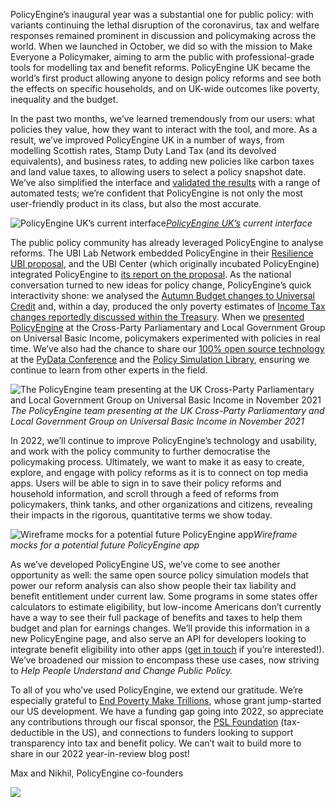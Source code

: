 PolicyEngine’s inaugural year was a substantial one for public policy: with variants continuing the lethal disruption of the coronavirus, tax and welfare responses remained prominent in discussion and policymaking across the world. When we launched in October, we did so with the mission to Make Everyone a Policymaker, aiming to arm the public with professional-grade tools for modelling tax and benefit reforms. PolicyEngine UK became the world’s first product allowing anyone to design policy reforms and see both the effects on specific households, and on UK-wide outcomes like poverty, inequality and the budget.

In the past two months, we’ve learned tremendously from our users: what policies they value, how they want to interact with the tool, and more. As a result, we’ve improved PolicyEngine UK in a number of ways, from modelling Scottish rates, Stamp Duty Land Tax (and its devolved equivalents), and business rates, to adding new policies like carbon taxes and land value taxes, to allowing users to select a policy snapshot date. We’ve also simplified the interface and [validated the results](https://policyengine.github.io/openfisca-uk//model/validation.html) with a range of automated tests; we’re confident that PolicyEngine is not only the most user-friendly product in its class, but also the most accurate.

![[PolicyEngine UK’s](http://policyengine.org) current interface](https://cdn-images-1.medium.com/max/3200/0*01APO70x-26mV3Wq)*[PolicyEngine UK’s](http://policyengine.org) current interface*

The public policy community has already leveraged PolicyEngine to analyse reforms. The UBI Lab Network embedded PolicyEngine in their [Resilience UBI proposal](https://www.ubilabnetwork.org/resilience-ubi), and the UBI Center (which originally incubated PolicyEngine) integrated PolicyEngine to [its report on the proposal](https://www.ubicenter.org/resilience-ubi). As the national conversation turned to new ideas for policy change, PolicyEngine’s quick interactivity shone: we analysed the [Autumn Budget changes to Universal Credit](https://blog.policyengine.org/analysing-autumn-budget-universal-credit-reforms-with-policyengine-2ce93f177428) and, within a day, produced the only poverty estimates of [Income Tax changes reportedly discussed within the Treasury](https://blog.policyengine.org/income-tax-cuts-rishi-sunak-is-reportedly-considering-9d75eb529262). When we [presented PolicyEngine](https://docs.google.com/presentation/d/1br3vPxhYz4ytPjHVjswhdllmyF8fcp7EWixNLHJxP-U/preview?slide=id.g6293382480_0_338) at the Cross-Party Parliamentary and Local Government Group on Universal Basic Income, policymakers experimented with policies in real time. We’ve also had the chance to share our [100% open source technology](http://github.com/PolicyEngine) at the [PyData Conference](https://docs.google.com/presentation/d/1t1VBAwxmbNC_traV5DPqswvwO0wywIMjtbWP6rNr9zU/edit#slide=id.g6293382480_0_338) and the [Policy Simulation Library](http://blog.pslmodels.org/demo-day-22-synthimpute), ensuring we continue to learn from other experts in the field.

![The PolicyEngine team presenting at the UK Cross-Party Parliamentary and Local Government Group on Universal Basic Income in November 2021](https://cdn-images-1.medium.com/max/3200/0*l3UNmf6uWVy1S_2i)*The PolicyEngine team presenting at the UK Cross-Party Parliamentary and Local Government Group on Universal Basic Income in November 2021*

In 2022, we’ll continue to improve PolicyEngine’s technology and usability, and work with the policy community to further democratise the policymaking process. Ultimately, we want to make it as easy to create, explore, and engage with policy reforms as it is to connect on top media apps. Users will be able to sign in to save their policy reforms and household information, and scroll through a feed of reforms from policymakers, think tanks, and other organizations and citizens, revealing their impacts in the rigorous, quantitative terms we show today.

![Wireframe mocks for a potential future PolicyEngine app](https://cdn-images-1.medium.com/max/3200/0*H79FFl9FfIy9HVJ1)*Wireframe mocks for a potential future PolicyEngine app*

As we’ve developed PolicyEngine US, we’ve come to see another opportunity as well: the same open source policy simulation models that power our reform analysis can also show people their tax liability and benefit entitlement under current law. Some programs in some states offer calculators to estimate eligibility, but low-income Americans don’t currently have a way to see their full package of benefits and taxes to help them budget and plan for earnings changes. We’ll provide this information in a new PolicyEngine page, and also serve an API for developers looking to integrate benefit eligibility into other apps ([get in touch](mailto:contact@policyengine.org) if you’re interested!). We’ve broadened our mission to encompass these use cases, now striving to *Help People Understand and Change Public Policy.*

To all of you who’ve used PolicyEngine, we extend our gratitude. We’re especially grateful to [End Poverty Make Trillions](https://www.endpovertymaketrillions.com/), whose grant jump-started our US development. We have a funding gap going into 2022, so appreciate any contributions through our fiscal sponsor, the [PSL Foundation](https://opencollective.com/psl) (tax-deductible in the US), and connections to funders looking to support transparency into tax and benefit policy. We can’t wait to build more to share in our 2022 year-in-review blog post!

Max and Nikhil, PolicyEngine co-founders

![](https://cdn-images-1.medium.com/max/2400/1*ExOry7bdKhkmUjGedfTR9w.png)
